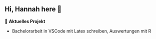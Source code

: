 ## Hi, Hannah here 👋

🌱 **Aktuelles Projekt**
- Bachelorarbeit in VSCode mit Latex schreiben, Auswertungen mit R
